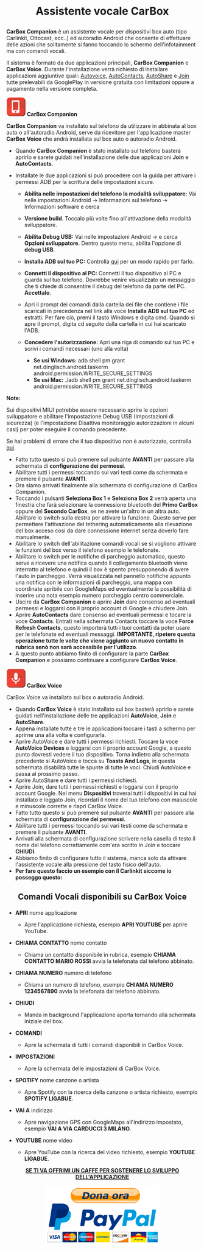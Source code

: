 <h1><p align="center"><strong>Assistente vocale CarBox</strong></p></h1>


<strong>CarBox Companion</strong> è un assistente vocale per dispositivi box auto (tipo Carlinkit, Ottocast, ecc..) ed autoradio Android che consente di effettuare delle azioni che solitamente si fanno toccando lo schermo dell'infotainment ma con comandi vocali.

Il sistema è formato da due applicazioni principali, <strong>CarBox Companion</strong> e <strong>CarBox Voice</strong>.
Durante l'installazione verrà richiesto di installare applicazioni aggiuntive quali: [Autovoice](https://play.google.com/store/apps/details?id=com.joaomgcd.autovoice), [AutoContacts](https://play.google.com/store/apps/details?id=com.joaomgcd.autocontacts), [AutoShare](https://play.google.com/store/apps/details?id=com.joaomgcd.autoshare) e [Join](https://play.google.com/store/apps/details?id=com.joaomgcd.join) tutte prelevabili da GooglePlay in versione gratuita con limitazioni oppure a pagamento nella versione completa.

<img src="https://github.com/Ferrazzi/CarBox-Companion/blob/main/Assets/CarBoxCompanionIcon.png" alt="" width="50"/> <strong>CarBox Companion</strong>

<strong>CarBox Companion</strong> va installato sul telefono da utilizzare in abbinata al box auto o all'autoradio Android, serve da ricevitore per l'applicazione master <strong>CarBox Voice</strong> che andrà installata sul box auto o autoradio Android.

- Quando <strong>CarBox Companion</strong> è stato installato sul telefono basterà aprirlo e sarete guidati nell'installazione delle due applicazioni <strong>Join</strong> e <strong>AutoContacts</strong>.
- Installate le due applicazioni si può procedere con la guida per attivare i permessi ADB per la scrittura delle impostazioni sicure.

  - <strong>Abilita nelle impostazioni del telefono la modalità sviluppatore:</strong> Vai nelle impostazioni Android -> Informazioni sul telefono -> Informazioni software e cerca 

  - <strong>Versione build</strong>. Toccalo più volte fino all'attivazione della modalità sviluppatore.

  - <strong>Abilita Debug USB:</strong> Vai nelle impostazioni Android -> e cerca <strong>Opzioni sviluppatore</strong>. Dentro questo menu, abilita l'opzione di <strong>debug USB</strong>.

  - <strong>Installa ADB sul tuo PC:</strong> Controlla [qui](https://github.com/Ferrazzi/CarBox-Companion/blob/main/InstallaADB.md) per un modo rapido per farlo.

  - <strong>Connetti il dispositivo al PC:</strong> Connetti il tuo dispositivo al PC e guarda sul tuo telefono. Dovrebbe venire visualizzato un messaggio che ti chiede di consentire il debug del telefono da parte del PC. <strong>Accettalo</strong>.
  - Apri il prompt dei comandi dalla cartella dei file che contiene i file scaricati in precedenza nel link alla voce <strong>Installa ADB sul tuo PC</strong> ed estratti. Per fare ciò, premi il tasto Windows e digita cmd. Quando si apre il prompt, digita cd seguito dalla cartella in cui hai scaricato l'ADB.
  - <strong>Concedere l'autorizzazione:</strong> Apri una riga di comando sul tuo PC e scrivi i comandi necessari (uno alla volta)
    
    - <strong>Se usi Windows:</strong> adb shell pm grant net.dinglisch.android.taskerm android.permission.WRITE_SECURE_SETTINGS
    - <strong>Se usi Mac:</strong> ./adb shell pm grant net.dinglisch.android.taskerm android.permission.WRITE_SECURE_SETTINGS


<strong>Note:</strong>

Sui dispositivi MIUI potrebbe essere necessario aprire le opzioni sviluppatore e abilitare l'impostazione Debug USB (Impostazioni di sicurezza) (e l'impostazione Disattiva monitoraggio 
autorizzazioni in alcuni casi) per poter eseguire il comando precedente.

Se hai problemi di errore che il tuo dispositivo non è autorizzato, controlla [qui](https://www.addictivetips.com/android/fix-adb-device-unauthorized-message-android/).

- Fatto tutto questo si può premere sul pulsante <strong>AVANTI</strong> per passare alla schermata di <strong>configurazione dei permessi</strong>.
- Abilitare tutti i permessi toccando sui vari testi come da schermata e premere il pulsante <strong>AVANTI</strong>.
- Ora siamo arrivati finalmente alla schermata di configurazione di CarBox Companion.
- Toccando i pulsanti <strong>Seleziona Box 1</strong> e <strong>Seleziona Box 2</strong> verrà aperta una finestra che farà selezionare la connessione bluetooth del <strong>Primo CarBox</strong> oppure del <strong>Secondo CarBox</strong>, se ne avete un'altro in un altra auto. Abilitare lo switch sulla destra per attivare la funzione. Questo serve per permettere l'attivazione del tethering automaticamente alla rilevazione del box acceso cosi da dare connessione internet senza doverlo fare manualmente.
- Abilitare lo switch dell'abilitazione comandi vocali se si vogliono attivare le funzioni del box verso il telefono esempio le telefonate.
- Abilitare lo switch per le notifiche di parcheggio automatico, questo serve a ricevere una notifica quando il collegamento bluetooth viene interrotto al telefono e quindi il box è spento presupponendo di avere l'auto in parcheggio. Verrà visualizzata nel pannello notifiche appunto una notifica con le informazioni di parcheggio, una mappa con coordinate apribile con GoogleMaps ed eventualmente la possibilità di inserire una nota esempio numero parcheggio centro commerciale.
- Uscire da <strong>CarBox Companion</strong> e aprire <strong>Join</strong> dare consenso ad eventuali permessi e loggarsi con il proprio account di Google e chiudere Join.
- Aprire <strong>AutoContacts</strong> dare consenso ad eventuali permessi e tocare la voce <strong>Contacts</strong>. Entrati nella schermata Contacts toccare la voce <strong>Force Refresh Contacts</strong>, questo importerà tutti i tuoi contatti da poter usare per le telefonate ed eventuali messaggi. <strong>IMPORTANTE, ripetere questa operazione tutte le volte che viene aggiunto un nuovo contatto in rubrica senò non sarà accessibile per l'utilizzo</strong>.
- A questo punto abbiamo finito di configurare la parte <strong>CarBox Companion</strong> e possiamo continuare a configurare <strong>CarBox Voice</strong>.

<img src="https://github.com/Ferrazzi/CarBox-Companion/blob/main/Assets/CarBoxVoiceIcon.png" alt="" width="50"/> <strong>CarBox Voice</strong>

CarBox Voice va installato sul box o autoradio Android.

  -  Quando <strong>CarBox Voice</strong> è stato installato sul box basterà aprirlo e sarete guidati nell'installazione delle tre applicazioni <strong>AutoVoice</strong>, <strong>Join</strong> e <strong>AutoShare</strong>.
  -  Appena installate tutte e tre le applicazioni toccare i tasti a schermo per aprirne una alla volta e configurarla.
  -  Aprire AutoVoice e dare tutti i permessi richiesti. Toccare la voce <strong>AutoVoice Devices</strong> e loggarsi con il proprio account Google, a questo punto dovresti vedere il tuo dispositivo. Torna indietro alla schermata precedente si AutoVoice e tocca su <strong>Toasts And Logs</strong>, in questa schermata disabilità tutte le spunte di tutte le voci. Chiudi AutoVoice e passa al prossimo passo.
  -  Aprire AutoShare e dare tutti i permessi richiesti.
  -  Aprire Join, dare tutti i permessi richiesti e loggarsi con il proprio account Google. Nel menu <strong>Dispositivi</strong> troverai tutti i dispositivi in cui hai installato e loggato Join, ricordati il nome del tuo telefono con maiuscole e minuscole corrette e riapri CarBox Voice.
- Fatto tutto questo si può premere sul pulsante <strong>AVANTI</strong> per passare alla schermata di <strong>configurazione dei permessi</strong>.
- Abilitare tutti i permessi toccando sui vari testi come da schermata e premere il pulsante <strong>AVANTI</strong>.
- Arrivati alla schermata di configurazione scrivere nella casella di testo il nome del telefono correttamente com'era scritto in Join e toccare <strong>CHIUDI</strong>.
- Abbiamo finito di configurare tutto il sistema, manca solo da attivare l'assistente vocale alla pressione del tasto fisico dell'auto.
- <strong>Per fare questo faccio un esempio con il Carlinkit siccome io posseggo questo:</strong>


<h2><p align="center"><strong>Comandi Vocali disponibili su CarBox Voice</strong></p></h2>

- <strong>APRI</strong> nome applicazione
  - Apre l'applicazione richiesta, esempio <strong>APRI YOUTUBE</strong> per aprire YouTube.

- <strong>CHIAMA CONTATTO</strong> nome contatto
  - Chiama un contatto disponibile in rubrica, esempio <strong>CHIAMA CONTATTO MARIO ROSSI</strong> avvia la telefonata dal telefono abbinato.

- <strong>CHIAMA NUMERO</strong> numero di telefono
  - Chiama un numero di telefono, esempio <strong>CHIAMA NUMERO 1234567890</strong> avvia la telefonata dal telefono abbinato.

- <strong>CHIUDI</strong>
  - Manda in background l'applicazione aperta tornando alla schermata iniziale del box.

- <strong>COMANDI</strong>
  - Apre la schermata di tutti i comandi disponibili in CarBox Voice.

- <strong>IMPOSTAZIONI</strong>
  - Apre la schermata delle impostazioni di CarBox Voice.

- <strong>SPOTIFY</strong> nome canzone o artista
    - Apre Spotify con la ricerca della canzone o artista richiesto, esempio <strong>SPOTIFY LIGABUE</strong>.

- <strong>VAI A</strong> indirizzo
  - Apre navigazione GPS con GoogleMaps all'indirizzo impostato, esempio <strong>VAI A VIA CARDUCCI 3 MILANO</strong>.

- <strong>YOUTUBE</strong> nome video
    - Apre YouTube con la ricerca del video richiesto, esempio <strong>YOUTUBE LIGABUE</strong>.

<p align="center">
    <ins><strong>SE TI VA OFFRIMI UN CAFFE PER SOSTENERE LO SVILUPPO DELL'APPLICAZIONE</strong></ins>
</p>
<p align="center">
  <a href="https://www.paypal.com/donate/?business=3LPTNPJ2RV6U8&no_recurring=0&item_name=Offrimi+un+caff%C3%A8+se+ti+va+per+contribuire+allo+sviluppo+dell%27applicazione&currency_code=EUR">
    <img src="https://github.com/Ferrazzi/CarBox-Companion/blob/main/Assets/DonaPayPal.png" alt="Donate with PayPal" width="300"/>
  </a>
</p>
